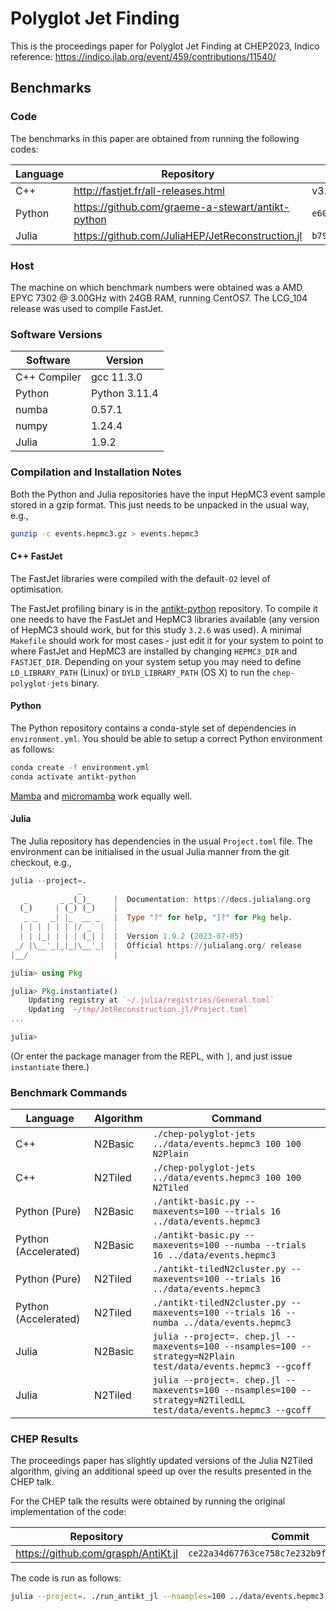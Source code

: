 # Polyglot Jet Finding

This is the proceedings paper for Polyglot Jet Finding at CHEP2023, Indico reference: <https://indico.jlab.org/event/459/contributions/11540/>

## Benchmarks

### Code

The benchmarks in this paper are obtained from running the following codes:

| Language | Repository | Release/Commit |
|---|---|---|
| C++ | <http://fastjet.fr/all-releases.html> | v3.4.1 |
| Python | https://github.com/graeme-a-stewart/antikt-python | `e607f119f2d061723606a95f9cb1428cff53025f` |
| Julia | https://github.com/JuliaHEP/JetReconstruction.jl | `b79b941764f29b996fc7fe49c96cd29b439fbeaf` |

### Host

The machine on which benchmark numbers were obtained was a AMD EPYC 7302 \@ 3.00GHz with 24GB RAM,
running CentOS7. The LCG_104 release was used to compile FastJet.

### Software Versions

| Software | Version |
|---|---|
| C++ Compiler | gcc 11.3.0 |
| Python | Python 3.11.4 |
| numba | 0.57.1 |
| numpy | 1.24.4 |
| Julia | 1.9.2 |
### Compilation and Installation Notes

Both the Python and Julia repositories have the input HepMC3 event sample stored in a gzip format. This just needs to be unpacked in the usual way, e.g.,

```sh
gunzip -c events.hepmc3.gz > events.hepmc3
```

#### C++ FastJet

The FastJet libraries were compiled with the default`-O2` level of optimisation.

The FastJet profiling binary is in the [antikt-python](https://github.com/graeme-a-stewart/antikt-python/tree/main/fastjet) repository. To compile it one needs to have the FastJet and HepMC3 libraries available (any version of HepMC3 should work, but for this study `3.2.6` was used). A minimal `Makefile` should work for most cases - just edit it for your system to point to where FastJet and HepMC3 are installed by changing `HEPMC3_DIR` and `FASTJET_DIR`. Depending on your system setup you may need to define `LD_LIBRARY_PATH` (Linux) or `DYLD_LIBRARY_PATH` (OS X) to run the `chep-polyglot-jets` binary.

#### Python

The Python repository contains a conda-style set of dependencies in `environment.yml`. You should be able to setup a correct Python environment as follows:

```sh
conda create -f environment.yml
conda activate antikt-python
```

[Mamba](https://mamba.readthedocs.io/en/latest/) and [micromamba](https://mamba.readthedocs.io/en/latest/micromamba-installation.html) work equally well.

#### Julia

The Julia repository has dependencies in the usual `Project.toml` file. The environment can be initialised in the usual Julia manner from the git checkout, e.g.,

```julia
julia --project=.
               _
   _       _ _(_)_     |  Documentation: https://docs.julialang.org
  (_)     | (_) (_)    |
   _ _   _| |_  __ _   |  Type "?" for help, "]?" for Pkg help.
  | | | | | | |/ _` |  |
  | | |_| | | | (_| |  |  Version 1.9.2 (2023-07-05)
 _/ |\__'_|_|_|\__'_|  |  Official https://julialang.org/ release
|__/                   |

julia> using Pkg

julia> Pkg.instantiate()
    Updating registry at `~/.julia/registries/General.toml`
    Updating `~/tmp/JetReconstruction.jl/Project.toml`
...

julia> 
```

(Or enter the package manager from the REPL, with `]`, and just issue `instantiate` there.)

### Benchmark Commands

| Language | Algorithm | Command |
|---|---|---|
| C++ | N2Basic | `./chep-polyglot-jets ../data/events.hepmc3 100 100 N2Plain` |
| C++ | N2Tiled | `./chep-polyglot-jets ../data/events.hepmc3 100 100 N2Tiled` |
| Python (Pure) | N2Basic | `./antikt-basic.py --maxevents=100 --trials 16 ../data/events.hepmc3` |
| Python (Accelerated) | N2Basic | `./antikt-basic.py --maxevents=100 --numba --trials 16 ../data/events.hepmc3` |
| Python (Pure) | N2Tiled | `./antikt-tiledN2cluster.py --maxevents=100 --trials 16 ../data/events.hepmc3` |
| Python (Accelerated) | N2Tiled | `./antikt-tiledN2cluster.py --maxevents=100 --trials 16 --numba ../data/events.hepmc3` |
| Julia | N2Basic | `julia --project=. chep.jl --maxevents=100 --nsamples=100 --strategy=N2Plain test/data/events.hepmc3 --gcoff` |
| Julia | N2Tiled | `julia --project=. chep.jl --maxevents=100 --nsamples=100 --strategy=N2TiledLL test/data/events.hepmc3 --gcoff` |

### CHEP Results

The proceedings paper has slightly updated versions of the Julia N2Tiled algorithm, giving an additional speed up over the results presented in the CHEP talk.

For the CHEP talk the results were obtained by running the original implementation of the code:

| Repository | Commit |
|---|---|
| <https://github.com/grasph/AntiKt.jl> | `ce22a34d67763ce758c7e232b9f7f44bc2506e61` |

The code is run as follows:

```sh
julia --project=. ./run_antikt_jl --nsamples=100 ../data/events.hepmc3 --gcoff
```
